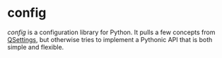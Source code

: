 config
======

*config* is a configuration library for Python. It pulls a few concepts from
[QSettings](http://qt-project.org/doc/qt-4.8/qsettings.html), but otherwise
tries to implement a Pythonic API that is both simple and flexible.
